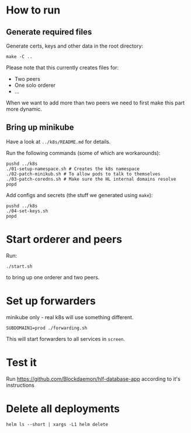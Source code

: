 # How to run

## Generate required files

Generate certs, keys and other data in the root directory:

    make -C ..

Please note that this currently creates files for:

- Two peers
- One solo orderer
- ...

When we want to add more than two peers we need to first make this part more dynamic.

## Bring up minikube

Have a look at `../k8s/README.md` for details.

Run the following commands (some of which are workarounds):

    pushd ../k8s
    ./01-setup-namespace.sh # Creates the k8s namespace
    ./02-patch-minikub.sh # To allow pods to talk to themselves
    ./03-patch-coredns.sh # Make sure the HL internal domains resolve
    popd

Add configs and secrets (the stuff we generated using `make`):

    pushd ../k8s
    ./04-set-keys.sh
    popd

# Start orderer and peers

Run:

    ./start.sh

to bring up one orderer and two peers.

# Set up forwarders

minikube only - real k8s will use something different.

    SUBDOMAIN1=prod ./forwarding.sh

This will start forwarders to all services in `screen`.

# Test it

Run https://github.com/Blockdaemon/hlf-database-app according to it's instructions

# Delete all deployments

    helm ls --short | xargs -L1 helm delete
